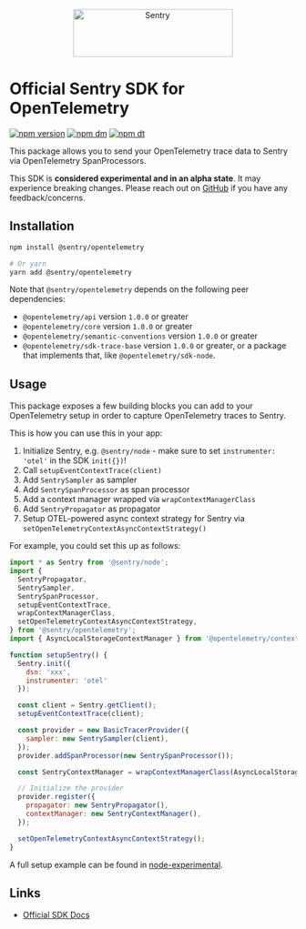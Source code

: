 <p align="center">
  <a href="https://sentry.io/?utm_source=github&utm_medium=logo" target="_blank">
    <img src="https://sentry-brand.storage.googleapis.com/sentry-wordmark-dark-280x84.png" alt="Sentry" width="280" height="84">
  </a>
</p>

# Official Sentry SDK for OpenTelemetry

[![npm version](https://img.shields.io/npm/v/@sentry/opentelemetry.svg)](https://www.npmjs.com/package/@sentry/opentelemetry)
[![npm dm](https://img.shields.io/npm/dm/@sentry/opentelemetry.svg)](https://www.npmjs.com/package/@sentry/opentelemetry)
[![npm dt](https://img.shields.io/npm/dt/@sentry/opentelemetry.svg)](https://www.npmjs.com/package/@sentry/opentelemetry)

This package allows you to send your OpenTelemetry trace data to Sentry via OpenTelemetry SpanProcessors.

This SDK is **considered experimental and in an alpha state**. It may experience breaking changes. Please reach out on
[GitHub](https://github.com/getsentry/sentry-javascript/issues/new/choose) if you have any feedback/concerns.

## Installation

```bash
npm install @sentry/opentelemetry

# Or yarn
yarn add @sentry/opentelemetry
```

Note that `@sentry/opentelemetry` depends on the following peer dependencies:

- `@opentelemetry/api` version `1.0.0` or greater
- `@opentelemetry/core` version `1.0.0` or greater
- `@opentelemetry/semantic-conventions` version `1.0.0` or greater
- `@opentelemetry/sdk-trace-base` version `1.0.0` or greater, or a package that implements that, like
  `@opentelemetry/sdk-node`.

## Usage

This package exposes a few building blocks you can add to your OpenTelemetry setup in order to capture OpenTelemetry traces to Sentry.

This is how you can use this in your app:

1. Initialize Sentry, e.g. `@sentry/node` - make sure to set `instrumenter: 'otel'` in the SDK `init({})`!
1. Call `setupEventContextTrace(client)`
1. Add `SentrySampler` as sampler
1. Add `SentrySpanProcessor` as span processor
1. Add a context manager wrapped via `wrapContextManagerClass`
1. Add `SentryPropagator` as propagator
1. Setup OTEL-powered async context strategy for Sentry via `setOpenTelemetryContextAsyncContextStrategy()`

For example, you could set this up as follows:

```js
import * as Sentry from '@sentry/node';
import {
  SentryPropagator,
  SentrySampler,
  SentrySpanProcessor,
  setupEventContextTrace,
  wrapContextManagerClass,
  setOpenTelemetryContextAsyncContextStrategy,
} from '@sentry/opentelemetry';
import { AsyncLocalStorageContextManager } from '@opentelemetry/context-async-hooks';

function setupSentry() {
  Sentry.init({
    dsn: 'xxx',
    instrumenter: 'otel'
  });

  const client = Sentry.getClient();
  setupEventContextTrace(client);

  const provider = new BasicTracerProvider({
    sampler: new SentrySampler(client),
  });
  provider.addSpanProcessor(new SentrySpanProcessor());

  const SentryContextManager = wrapContextManagerClass(AsyncLocalStorageContextManager);

  // Initialize the provider
  provider.register({
    propagator: new SentryPropagator(),
    contextManager: new SentryContextManager(),
  });

  setOpenTelemetryContextAsyncContextStrategy();
}
```

A full setup example can be found in [node-experimental](./../node-experimental).

## Links

- [Official SDK Docs](https://docs.sentry.io/quickstart/)

